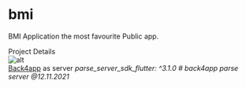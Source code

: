 # bmi
BMI Application the most favourite Public app.

Project Details<br>
![alt](https://github.com/addiraw/bmi/blob/master/Assets.jpeg?raw=true)
<br>[Back4app](www.back4app.com) as server
  *parse_server_sdk_flutter: ^3.1.0 # back4app parse server @12.11.2021*
